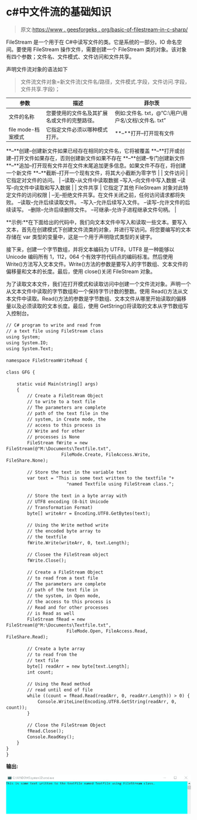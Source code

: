 # c#中文件流的基础知识

> 原文:[https://www . geesforgeks . org/basic-of-filestream-in-c-sharp/](https://www.geeksforgeeks.org/basics-of-filestream-in-c-sharp/)

FileStream 是一个用于在 C#中读写文件的类。它是系统的一部分。IO 命名空间。要使用 FileStream 操作文件，需要创建一个 FileStream 类的对象。该对象有四个参数；文件名、文件模式、文件访问和文件共享。

声明文件流对象的语法如下

> 文件流文件对象=新文件流(文件名/路径，文件模式.字段，文件访问.字段，文件共享.字段)；

| 参数 | 描述 | 菲尔茨 |
| --- | --- | --- |
| 文件的名称 | 您要使用的文件名及其扩展名或文件的完整路径。 | 例如:文件名. txt，@“C:\用户\用户名\文档\文件名. txt” |
| file mode-档案模式 | 它指定文件必须以哪种模式打开。 | **–**打开–打开现有文件
**–**创建–创建新文件如果已经存在相同的文件名，它将被覆盖
**–**打开或创建–打开文件如果存在，否则创建新文件如果不存在
**–**创建–专门创建新文件
**–**追加–打开现有文件并在文件末尾追加更多信息。如果文件不存在，将创建一个新文件
**–**截断–打开一个现有文件，将其大小截断为零字节 |
| 文件访问 | 它指定对文件的访问。 | –读取–从文件中读取数据
–写入–向文件中写入数据
–读写–向文件中读取和写入数据 |
| 文件共享 | 它指定了其他 FileStream 对象对此特定文件的访问权限 | –无–拒绝文件共享。在文件关闭之前，任何访问请求都将失败。
–读取–允许后续读取文件。
–写入–允许后续写入文件。
–读写–允许文件的后续读写。
–删除–允许后续删除文件。
–可继承–允许子进程继承文件句柄。 |

**示例:**在下面给出的代码中，我们向文本文件中写入和读取一些文本。要写入文本，首先在创建模式下创建文件流类的对象，并进行写访问。将您要编写的文本存储在 var 类型的变量中，这是一个用于声明隐式类型的关键字。

接下来，创建一个字节数组，并将文本编码为 UTF8，UTF8 是一种能够以 Unicode 编码所有 1，112，064 个有效字符代码点的编码标准。然后使用 Write()方法写入文本文件。Write()方法的参数是要写入的字节数组、文本文件的偏移量和文本的长度。最后，使用 close()关闭 FileStream 对象。

为了读取文本文件，我们在打开模式和读取访问中创建一个文件流对象。声明一个从文本文件中读取的字节数组和一个保持字节计数的整数。使用 Read()方法从文本文件中读取。Read()方法的参数是字节数组、文本文件从哪里开始读取的偏移量以及必须读取的文本长度。最后，使用 GetString()将读取的文本从字节数组写入控制台。

```
// C# program to write and read from 
// a text file using FileStream class
using System;
using System.IO;
using System.Text;

namespace FileStreamWriteRead {

class GFG {

    static void Main(string[] args)
    {
        // Create a FileStream Object
        // to write to a text file
        // The parameters are complete 
        // path of the text file in the 
        // system, in Create mode, the
        // access to this process is 
        // Write and for other 
        // processes is None
        FileStream fWrite = new FileStream(@"M:\Documents\Textfile.txt",
                     FileMode.Create, FileAccess.Write, FileShare.None);

        // Store the text in the variable text
        var text = "This is some text written to the textfile "+
                       "named Textfile using FileStream class.";

        // Store the text in a byte array with
        // UTF8 encoding (8-bit Unicode 
        // Transformation Format)
        byte[] writeArr = Encoding.UTF8.GetBytes(text);

        // Using the Write method write
        // the encoded byte array to
        // the textfile
        fWrite.Write(writeArr, 0, text.Length);

        // Closee the FileStream object
        fWrite.Close();

        // Create a FileStream Object
        // to read from a text file
        // The parameters are complete
        // path of the text file in 
        // the system, in Open mode,
        // the access to this process is
        // Read and for other processes
        // is Read as well
        FileStream fRead = new FileStream(@"M:\Documents\Textfile.txt", 
                       FileMode.Open, FileAccess.Read, FileShare.Read);

        // Create a byte array 
        // to read from the 
        // text file
        byte[] readArr = new byte[text.Length];
        int count;

        // Using the Read method 
        // read until end of file
        while ((count = fRead.Read(readArr, 0, readArr.Length)) > 0) {
            Console.WriteLine(Encoding.UTF8.GetString(readArr, 0, count));
        }

        // Close the FileStream Object
        fRead.Close();
        Console.ReadKey();
    }
}
}
```

**输出:**

![filetstream read and write in C#](img/6c7f333158b363e30a70e12a89c54707.png)